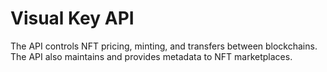 # Visual Key API
The API controls NFT pricing, minting, and transfers between blockchains.  
The API also maintains and provides metadata to NFT marketplaces.

